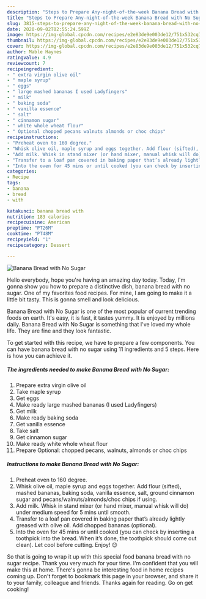 ```yaml
---
description: "Steps to Prepare Any-night-of-the-week Banana Bread with No Sugar"
title: "Steps to Prepare Any-night-of-the-week Banana Bread with No Sugar"
slug: 3815-steps-to-prepare-any-night-of-the-week-banana-bread-with-no-sugar
date: 2020-09-02T02:55:24.599Z
image: https://img-global.cpcdn.com/recipes/e2e83de9e003de12/751x532cq70/banana-bread-with-no-sugar-recipe-main-photo.jpg
thumbnail: https://img-global.cpcdn.com/recipes/e2e83de9e003de12/751x532cq70/banana-bread-with-no-sugar-recipe-main-photo.jpg
cover: https://img-global.cpcdn.com/recipes/e2e83de9e003de12/751x532cq70/banana-bread-with-no-sugar-recipe-main-photo.jpg
author: Mable Haynes
ratingvalue: 4.9
reviewcount: 7
recipeingredient:
- " extra virgin olive oil"
- " maple syrup"
- " eggs"
- " large mashed bananas I used Ladyfingers"
- " milk"
- " baking soda"
- " vanilla essence"
- " salt"
- " cinnamon sugar"
- " white whole wheat flour"
- " Optional chopped pecans walnuts almonds or choc chips"
recipeinstructions:
- "Preheat oven to 160 degree."
- "Whisk olive oil, maple syrup and eggs together. Add flour (sifted), mashed bananas, baking soda, vanilla essence, salt, ground cinnamon sugar and pecans/walnuts/almonds/choc chips if using."
- "Add milk. Whisk in stand mixer (or hand mixer, manual whisk will do) under medium speed for 5 mins until smooth."
- "Transfer to a loaf pan covered in baking paper that’s already lightly greased with olive oil. Add chopped bananas (optional)."
- "Into the oven for 45 mins or until cooked (you can check by inserting a toothpick into the bread. When it’s done, the toothpick should come out clean). Let cool before cutting. Enjoy! 😊"
categories:
- Recipe
tags:
- banana
- bread
- with

katakunci: banana bread with 
nutrition: 183 calories
recipecuisine: American
preptime: "PT26M"
cooktime: "PT48M"
recipeyield: "1"
recipecategory: Dessert

---
```



![Banana Bread with No Sugar](https://img-global.cpcdn.com/recipes/e2e83de9e003de12/751x532cq70/banana-bread-with-no-sugar-recipe-main-photo.jpg)

Hello everybody, hope you're having an amazing day today. Today, I'm gonna show you how to prepare a distinctive dish, banana bread with no sugar. One of my favorites food recipes. For mine, I am going to make it a little bit tasty. This is gonna smell and look delicious.

Banana Bread with No Sugar is one of the most popular of current trending foods on earth. It's easy, it is fast, it tastes yummy. It is enjoyed by millions daily. Banana Bread with No Sugar is something that I've loved my whole life. They are fine and they look fantastic.




To get started with this recipe, we have to prepare a few components. You can have banana bread with no sugar using 11 ingredients and 5 steps. Here is how you can achieve it.

<!--inarticleads1-->

##### The ingredients needed to make Banana Bread with No Sugar:

1. Prepare  extra virgin olive oil
1. Take  maple syrup
1. Get  eggs
1. Make ready  large mashed bananas (I used Ladyfingers)
1. Get  milk
1. Make ready  baking soda
1. Get  vanilla essence
1. Take  salt
1. Get  cinnamon sugar
1. Make ready  white whole wheat flour
1. Prepare  Optional: chopped pecans, walnuts, almonds or choc chips




<!--inarticleads2-->

##### Instructions to make Banana Bread with No Sugar:

1. Preheat oven to 160 degree.
1. Whisk olive oil, maple syrup and eggs together. Add flour (sifted), mashed bananas, baking soda, vanilla essence, salt, ground cinnamon sugar and pecans/walnuts/almonds/choc chips if using.
1. Add milk. Whisk in stand mixer (or hand mixer, manual whisk will do) under medium speed for 5 mins until smooth.
1. Transfer to a loaf pan covered in baking paper that’s already lightly greased with olive oil. Add chopped bananas (optional).
1. Into the oven for 45 mins or until cooked (you can check by inserting a toothpick into the bread. When it’s done, the toothpick should come out clean). Let cool before cutting. Enjoy! 😊




So that is going to wrap it up with this special food banana bread with no sugar recipe. Thank you very much for your time. I'm confident that you will make this at home. There's gonna be interesting food in home recipes coming up. Don't forget to bookmark this page in your browser, and share it to your family, colleague and friends. Thanks again for reading. Go on get cooking!
